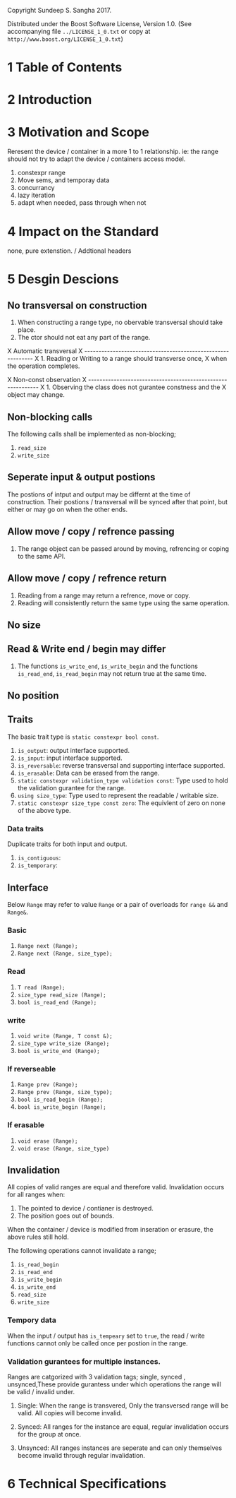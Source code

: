 Copyright Sundeep S. Sangha 2017.

Distributed under the Boost Software License, Version 1.0.
 (See accompanying file `../LICENSE_1_0.txt` or copy at
       `http://www.boost.org/LICENSE_1_0.txt`)

1 Table of Contents
============================================================

2 Introduction
============================================================

3 Motivation and Scope
============================================================
Reresent the device / container in a more 1 to 1
relationship. ie: the range should not try to adapt the
device / containers access model.

1. constexpr range
2. Move sems, and temporay data
3. concurrancy
4. lazy iteration
5. adapt when needed, pass through when not

4 Impact on the Standard
============================================================
none, pure extenstion. / Addtional headers

5 Desgin Descions
============================================================
No transversal on construction
------------------------------------------------------------
1. When constructing a range type, no obervable transversal
   should take place.
2. The ctor should not eat any part of the range.

X Automatic transversal
X ------------------------------------------------------------
X 1. Reading or Writing to a range should transverse once,
X    when the operation completes.

X Non-const observation
X ------------------------------------------------------------
X 1. Observing the class does not gurantee constness and the
X   object may change.

Non-blocking calls
------------------------------------------------------------
The following calls shall be implemented as non-blocking;
1. `read_size`
2. `write_size`

Seperate input & output postions
------------------------------------------------------------
The postions of intput and output may be differnt at the
time of construction. Their postions / transversal will be
synced after that point, but either or may go on when the
other ends.

Allow move / copy / refrence passing
------------------------------------------------------------
1. The range object can be passed around by moving,
   refrencing or coping to the same API.

Allow move / copy / refrence return
------------------------------------------------------------
1. Reading from a range may return a refrence, move or copy.
2. Reading will consistently return the same type using the
   same operation.

No size
------------------------------------------------------------

Read & Write end / begin may differ
------------------------------------------------------------
1. The functions `is_write_end`, `is_write_begin` and the
   functions `is_read_end`, `is_read_begin` may not return 
   true at the same time.

No position
------------------------------------------------------------

Traits
------------------------------------------------------------
The basic trait type is `static constexpr bool const`.
1. `is_output`: output interface supported.
2. `is_input`: input interface supported.
3. `is_reversable`: reverse transversal and supporting
    interface supported.
4. `is_erasable`: Data can be erased from the range.
5. `static constexpr validation_type validation const`: Type
   used to hold the validation gurantee for the range.
6. `using size_type`: Type used to represent the readable
   / writable size.
7. `static constexpr size_type const zero`: The equivlent of
   zero on none of the above type.

### Data traits
Duplicate traits for both input and output.

1. `is_contiguous`:
2. `is_temporary`:

Interface
------------------------------------------------------------
Below `Range` may refer to value `Range` or a pair of
overloads for `range &&` and `Range&`.

### Basic
1. `Range next (Range);`
2. `Range next (Range, size_type);`

### Read
1. `T read (Range);`
2. `size_type read_size (Range);`
3. `bool is_read_end (Range);`

### write
1. `void write (Range, T const &);`
2. `size_type write_size (Range);`
3. `bool is_write_end (Range);`

### If reverseable
1. `Range prev (Range);`
2. `Range prev (Range, size_type);`
3. `bool is_read_begin (Range);`
4. `bool is_write_begin (Range);`

### If erasable
1. `void erase (Range);`
2. `void erase (Range, size_type)`

Invalidation
------------------------------------------------------------
All copies of valid ranges are equal and therefore valid.
Invalidation occurs for all ranges when:
1. The pointed to device / contianer is destroyed.
2. The position goes out of bounds.

When the container / device is modified from inseration or
erasure, the above rules still hold.

The following operations cannot invalidate a range;
1. `is_read_begin`
2. `is_read_end`
3. `is_write_begin`
4. `is_write_end`
5. `read_size`
6. `write_size`

### Tempory data
When the input / output has `is_tempeary` set to `true`, the
read / write functions cannot only be called once per
postion in the range.

### Validation gurantees for multiple instances.
Ranges are catgorized with 3 validation tags; single, synced
, unsynced,These provide gurantess under which operations
the range will be valid / invalid under.

1. Single: When the range is transvered, Only the
   transversed range will be valid. All copies will become
   invalid.

2. Synced: All ranges for the instance are equal, regular
   invalidation occurs for the group at once.

3. Unsynced: All ranges instances are seperate and can only
   themselves become invalid through regular invalidation.

6 Technical Specifications
============================================================
